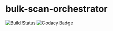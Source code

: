 # bulk-scan-orchestrator

[![Build Status](https://travis-ci.org/hmcts/bulk-scan-orchestrator.svg?branch=master)](https://travis-ci.org/hmcts/bulk-scan-orchestrator)
[![Codacy Badge](https://api.codacy.com/project/badge/Grade/e9272daf4b714e4f95280916e763b6b2)](https://www.codacy.com/project/HMCTS/bulk-scan-orchestrator)
